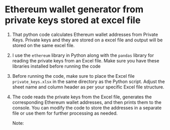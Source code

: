 # Ethereum wallet generator from private keys stored at excel file


1. That python code calculates Ethereum wallet addresses from Private Keys. Private keys and they are stored on a excel file and output will be stored on the same excel file.
2. I use the ```ethereum``` library in Python along with the ```pandas``` library for reading the private keys from an Excel file. Make sure you have these libraries installed before running the code
4. Before running the code, make sure to place the Excel file ```private_keys.xlsx``` in the same directory as the Python script. Adjust the sheet name and column header as per your specific Excel file structure.
5. The code reads the private keys from the Excel file, generates the corresponding Ethereum wallet addresses, and then prints them to the console. You can modify the code to store the addresses in a separate file or use them for further processing as needed.

   Note:
  
